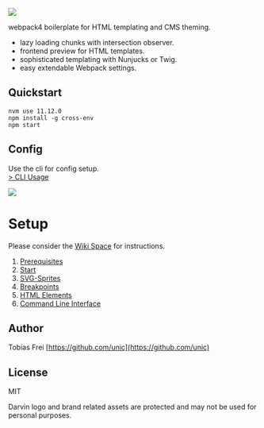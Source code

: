 ![](http://tobiasfrei.ch/github/darvin-boilerplate/darvin-MIT_(c)TobiasFrei.svg)

webpack4 boilerplate for HTML templating and CMS theming.

+ lazy loading chunks with intersection observer.
+ frontend preview for HTML templates.
+ sophisticated templating with Nunjucks or Twig.
+ easy extendable Webpack settings.

## Quickstart
```
nvm use 11.12.0
npm install -g cross-env
npm start
```

## Config

Use the cli for config setup.<br>
[> CLI Usage](https://github.com/tobiasfrei/darvin-boilerplate/wiki/6.-CLI)<br>

![](http://tobiasfrei.ch/github/darvin-boilerplate/darvin-cli.gif)


# Setup
Please consider the [Wiki Space](https://github.com/unic/darvin-boilerplate/wiki) for instructions.

1. [Prerequisites](https://github.com/unic/darvin-boilerplate/wiki/1.-Prerequisites)<br>
2. [Start](https://github.com/unic/darvin-boilerplate/wiki/2.-Start)<br>
3. [SVG-Sprites](https://github.com/unic/darvin-boilerplate/wiki/3.-SVG-Sprites)<br>
4. [Breakpoints](https://github.com/unic/darvin-boilerplate/wiki/4.-Breakpoints)<br>
5. [HTML Elements](https://github.com/unic/darvin-boilerplate/wiki/5.-Elements)<br>
6. [Command Line Interface](https://github.com/unic/darvin-boilerplate/wiki/6.-Command-Line-Interface)<br>


## Author
Tobias Frei
[https://github.com/unic](https://github.com/unic)


## License
MIT

Darvin logo and brand related assets are protected and may not be used for personal purposes.
